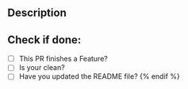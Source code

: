 ## Description 
<!---
Describe your changes, and why you're making them. Is this linked to an open
issue, a Trello card, or another pull request? Link it here.
-->


## Check if done:
<!---
This checklist is mostly useful as a reminder of small things that can easily be
forgotten – it is meant as a helpful tool rather than hoops to jump through.
Put an `x` in all the items that apply, make notes next to any that haven't been
addressed, and remove any items that are not relevant to this PR.
-->
- [ ] This PR finishes a Feature?
- [ ] Is your clean?
- [ ] Have you updated the README file?
{% endif %}
